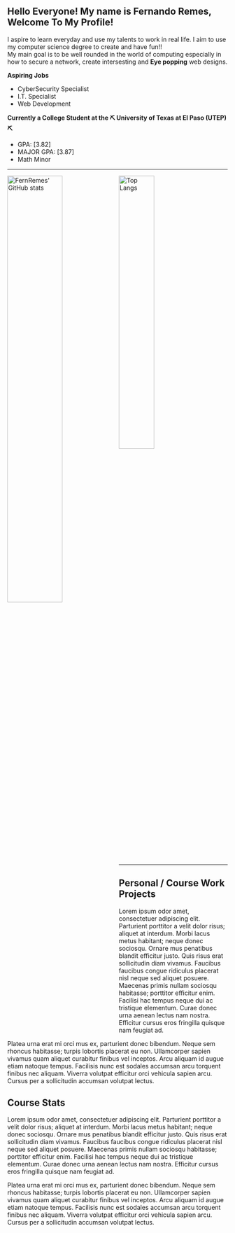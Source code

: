 ## Hello Everyone! My name is **Fernando Remes**, Welcome To My Profile!

<!--
**FernRemes/FernRemes** is a ✨ _special_ ✨ repository because its `README.md` (this file) appears on your GitHub profile.

Here are some ideas to get you started:

- 🔭 I’m currently working on ...
- 🌱 I’m currently learning ...
- 👯 I’m looking to collaborate on ...
- 🤔 I’m looking for help with ...
- 💬 Ask me about ...
- 📫 How to reach me: ...
- 😄 Pronouns: ...
- ⚡ Fun fact: ...
-->

I aspire to learn everyday and use my talents to work in real life. I aim to use my computer science degree to create and have fun!!<br/>
My main goal is to be well rounded in the world of computing especially in how to secure a network, create intersesting and **Eye popping** web designs.<br/>

**Aspiring Jobs**
 - CyberSecurity Specialist
 - I.T. Specialist
 - Web Development

**Currently a College Student at the ⛏️ University of Texas at El Paso (UTEP) ⛏️**
 - GPA: [3.82]
 - MAJOR GPA: [3.87]
 - Math Minor
---


<img align = left width = 50% src = "https://github-readme-stats.vercel.app/api?username=fernremes&show_icons=true&theme=transparent&border_radius=25&title_color=088370&icon_color=6EC4B7&text_color=828282" alt = "FernRemes' GitHub stats"/>

<img width = 40% src = "https://github-readme-stats.vercel.app/api/top-langs/?username=fernremes&layout=donut&border_radius=25&theme=transparent&title_color=088370&text_color=6EC4B7&hide=jupyter%20notebook" alt = "Top Langs"/>

---
## Personal / Course Work Projects
Lorem ipsum odor amet, consectetuer adipiscing elit. Parturient porttitor a velit dolor risus; aliquet at interdum. Morbi lacus metus habitant; neque donec sociosqu. Ornare mus penatibus blandit efficitur justo. Quis risus erat sollicitudin diam vivamus. Faucibus faucibus congue ridiculus placerat nisl neque sed aliquet posuere. Maecenas primis nullam sociosqu habitasse; porttitor efficitur enim. Facilisi hac tempus neque dui ac tristique elementum. Curae donec urna aenean lectus nam nostra. Efficitur cursus eros fringilla quisque nam feugiat ad.

Platea urna erat mi orci mus ex, parturient donec bibendum. Neque sem rhoncus habitasse; turpis lobortis placerat eu non. Ullamcorper sapien vivamus quam aliquet curabitur finibus vel inceptos. Arcu aliquam id augue etiam natoque tempus. Facilisis nunc est sodales accumsan arcu torquent finibus nec aliquam. Viverra volutpat efficitur orci vehicula sapien arcu. Cursus per a sollicitudin accumsan volutpat lectus.

## Course Stats

Lorem ipsum odor amet, consectetuer adipiscing elit. Parturient porttitor a velit dolor risus; aliquet at interdum. Morbi lacus metus habitant; neque donec sociosqu. Ornare mus penatibus blandit efficitur justo. Quis risus erat sollicitudin diam vivamus. Faucibus faucibus congue ridiculus placerat nisl neque sed aliquet posuere. Maecenas primis nullam sociosqu habitasse; porttitor efficitur enim. Facilisi hac tempus neque dui ac tristique elementum. Curae donec urna aenean lectus nam nostra. Efficitur cursus eros fringilla quisque nam feugiat ad.

Platea urna erat mi orci mus ex, parturient donec bibendum. Neque sem rhoncus habitasse; turpis lobortis placerat eu non. Ullamcorper sapien vivamus quam aliquet curabitur finibus vel inceptos. Arcu aliquam id augue etiam natoque tempus. Facilisis nunc est sodales accumsan arcu torquent finibus nec aliquam. Viverra volutpat efficitur orci vehicula sapien arcu. Cursus per a sollicitudin accumsan volutpat lectus.
